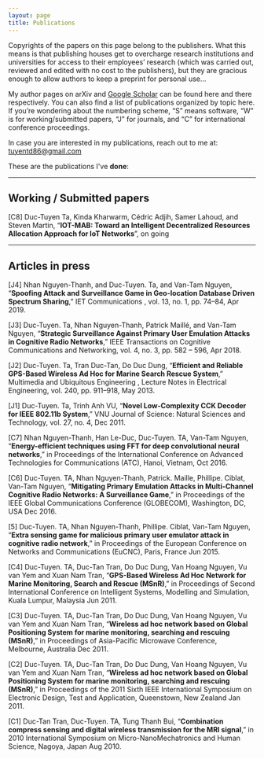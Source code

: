 ```yaml
---
layout: page
title: Publications
---
```

Copyrights of the papers on this page belong to the publishers. What this means is that publishing houses get to overcharge research institutions and universities for access to their employees’ research (which was carried out, reviewed and edited with no cost to the publishers), but they are gracious enough to allow authors to keep a preprint for personal use...

My author pages on arXiv and [Google Scholar](https://scholar.google.com/citations?user=n1YQUZMAAAAJ) can be found here and there respectively. You can also find a list of publications organized by topic here. If you’re wondering about the numbering scheme, “S” means software, “W” is for working/submitted papers, “J” for journals, and “C” for international conference proceedings.

In case you are interested in my publications, reach out to me at: [tuyentd86@gmail.com](tuyentd86@gmail.com)

These are the publications I've **done**:

* * *

## Working / Submitted papers
[C8] Duc-Tuyen Ta, Kinda Kharwarm, Cédric Adjih, Samer Lahoud, and Steven Martin, “__IOT-MAB: Toward an Intelligent Decentralized Resources Allocation Approach for IoT Networks__”, on going

* * *

## Articles in press
[J4] Nhan Nguyen-Thanh, and Duc-Tuyen. Ta, and Van-Tam Nguyen, “__Spoofing Attack and Surveillance Game in Geo-location Database Driven Spectrum Sharing__,” IET Communications , vol. 13, no. 1, pp. 74–84, Apr 2019.

[J3] Duc-Tuyen. Ta, Nhan Nguyen-Thanh, Patrick Maillé, and Van-Tam Nguyen, “__Strategic Surveillance Against Primary User Emulation Attacks in Cognitive Radio Networks__,” IEEE Transactions on Cognitive Communications and Networking, vol. 4, no. 3, pp. 582 – 596, Apr 2018.

[J2] Duc-Tuyen. Ta, Tran Duc-Tan, Do Duc Dung, “__Efficient and Reliable GPS-Based Wireless Ad Hoc for Marine Search Rescue System__,” Multimedia and Ubiquitous Engineering , Lecture Notes in Electrical Engineering, vol. 240, pp. 911–918, May 2013.

[J1] Duc-Tuyen. Ta, Trinh Anh VU, “__Novel Low-Complexity CCK Decoder for IEEE 802.11b System__,” VNU Journal of Science: Natural Sciences and Technology, vol. 27, no. 4, Dec 2011.

[C7] Nhan Nguyen-Thanh, Han Le-Duc, Duc-Tuyen. TA, Van-Tam Nguyen, “__Energy-efficient techniques using FFT for deep convolutional neural networks__,” in Proceedings of the International Conference on Advanced Technologies for Communications (ATC), Hanoi, Vietnam, Oct 2016.

[C6] Duc-Tuyen. TA, Nhan Nguyen-Thanh, Patrick. Maille, Phillipe. Ciblat, Van-Tam Nguyen, “__Mitigating Primary Emulation Attacks in Multi-Channel Cognitive Radio Networks: A Surveillance Game__,” in Proceedings of the IEEE Global Communications Conference (GLOBECOM), Washington, DC, USA Dec 2016.

[5] Duc-Tuyen. TA, Nhan Nguyen-Thanh, Phillipe. Ciblat, Van-Tam Nguyen, “__Extra sensing game for malicious primary user emulator attack in cognitive radio network__,” in Proceedings of the European Conference on Networks and Communications (EuCNC), Paris, France Jun 2015.

[C4] Duc-Tuyen. TA, Duc-Tan Tran, Do Duc Dung, Van Hoang Nguyen, Vu van Yem and Xuan Nam Tran, “__GPS-Based Wireless Ad Hoc Network for Marine Monitoring, Search and Rescue (MSnR)__,” in Proceedings of Second International Conference on Intelligent Systems, Modelling and Simulation, Kuala Lumpur, Malaysia Jun 2011.

[C3] Duc-Tuyen. TA, Duc-Tan Tran, Do Duc Dung, Van Hoang Nguyen, Vu van Yem and Xuan Nam Tran, “__Wireless ad hoc network based on Global Positioning System for marine monitoring, searching and rescuing (MSnR)__,” in Proceedings of Asia-Pacific Microwave Conference, Melbourne, Australia Dec 2011.

[C2] Duc-Tuyen. TA, Duc-Tan Tran, Do Duc Dung, Van Hoang Nguyen, Vu van Yem and Xuan Nam Tran, “__Wireless ad hoc network based on Global Positioning System for marine monitoring, searching and rescuing (MSnR)__,” in Proceedings of the 2011 Sixth IEEE International Symposium on Electronic Design, Test and Application, Queenstown, New Zealand Jan 2011.

[C1] Duc-Tan Tran, Duc-Tuyen. TA, Tung Thanh Bui, “__Combination compress sensing and digital wireless transmission for the MRI signal__,” in 2010 International Symposium on Micro-NanoMechatronics and Human Science, Nagoya, Japan Aug 2010.